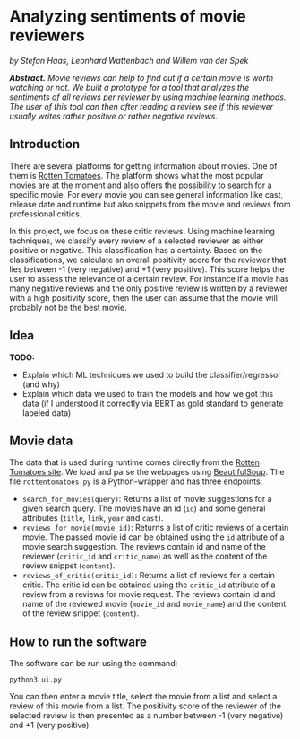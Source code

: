 # Analyzing sentiments of movie reviewers

*by Stefan Haas, Leonhard Wattenbach and Willem van der Spek*

***Abstract.**
Movie reviews can help to find out if a certain movie is worth watching or not. We built a prototype for a tool that analyzes the sentiments of all reviews per reviewer by using machine learning methods. The user of this tool can then after reading a review see if this reviewer usually writes rather positive or rather negative reviews.*

## Introduction

There are several platforms for getting information about movies. One of them is [Rotten Tomatoes](https://rottentomatoes.com). The platform shows what the most popular movies are at the moment and also offers the possibility to search for a specific movie. For every movie you can see general information like cast, release date and runtime but also snippets from the movie and reviews from professional critics.

In this project, we focus on these critic reviews. Using machine learning techniques, we classify every review of a selected reviewer as either positive or negative. This classification has a certainty. Based on the classifications, we calculate an overall positivity score for the reviewer that lies between -1 (very negative) and +1 (very positive). This score helps the user to assess the relevance of a certain review. For instance if a movie has many negative reviews and the only positive review is written by a reviewer with a high positivity score, then the user can assume that the movie will probably not be the best movie.

## Idea
**TODO:**
- Explain which ML techniques we used to build the classifier/regressor (and why)
- Explain which data we used to train the models and how we got this data (if I understood it correctly via BERT as gold standard to generate labeled data)

## Movie data
The data that is used during runtime comes directly from the [Rotten Tomatoes site](https://rottentomatoes.com). We load and parse the webpages using [BeautifulSoup](https://pypi.org/project/beautifulsoup4/). The file `rottentomatoes.py` is a Python-wrapper and has three endpoints:

- `search_for_movies(query)`: Returns a list of movie suggestions for a given search query. The movies have an id (`id`) and some general attributes (`title`, `link`, `year` and `cast`).
- `reviews_for_movie(movie_id)`: Returns a list of critic reviews of a certain movie. The passed movie id can be obtained using the `id` attribute of a movie search suggestion. The reviews contain id and name of the reviewer (`critic_id` and `critic_name`) as well as the content of the review snippet (`content`).
- `reviews_of_critic(critic_id)`: Returns a list of reviews for a certain critic. The critic id can be obtained using the `critic_id` attribute of a review from a reviews for movie request. The reviews contain id and name of the reviewed movie (`movie_id` and `movie_name`) and the content of the review snippet (`content`).

## How to run the software
The software can be run using the command:

    python3 ui.py

You can then enter a movie title, select the movie from a list and select a review of this movie from a list. The positivity score of the reviewer of the selected review is then presented as a number between -1 (very negative) and +1 (very positive).